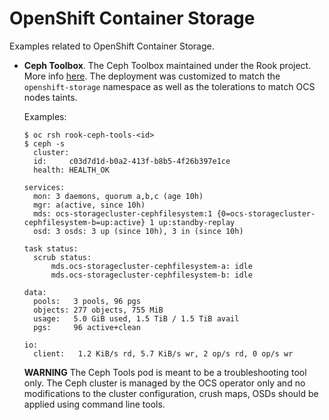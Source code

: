 # OpenShift Container Storage

Examples related to OpenShift Container Storage.

- **Ceph Toolbox**. The Ceph Toolbox maintained under the Rook project. More info
  [here](https://github.com/rook/rook/blob/master/Documentation/ceph-toolbox.md).
  The deployment was customized to match the `openshift-storage` namespace as 
  well as the tolerations to match OCS nodes taints.

  Examples:
  ```
  $ oc rsh rook-ceph-tools-<id>
  $ ceph -s
    cluster:
    id:     c03d7d1d-b0a2-413f-b8b5-4f26b397e1ce
    health: HEALTH_OK

  services:
    mon: 3 daemons, quorum a,b,c (age 10h)
    mgr: a(active, since 10h)
    mds: ocs-storagecluster-cephfilesystem:1 {0=ocs-storagecluster-cephfilesystem-b=up:active} 1 up:standby-replay
    osd: 3 osds: 3 up (since 10h), 3 in (since 10h)

  task status:
    scrub status:
        mds.ocs-storagecluster-cephfilesystem-a: idle
        mds.ocs-storagecluster-cephfilesystem-b: idle

  data:
    pools:   3 pools, 96 pgs
    objects: 277 objects, 755 MiB
    usage:   5.0 GiB used, 1.5 TiB / 1.5 TiB avail
    pgs:     96 active+clean

  io:
    client:   1.2 KiB/s rd, 5.7 KiB/s wr, 2 op/s rd, 0 op/s wr
  ```
  
  **WARNING** The Ceph Tools pod is meant to be a troubleshooting tool only. The 
  Ceph cluster is managed by the OCS operator only and no modifications to the 
  cluster configuration, crush maps, OSDs should be applied using command line tools.
